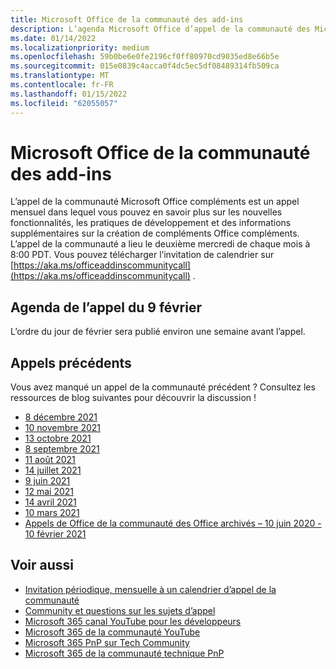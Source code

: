 ```yaml
---
title: Microsoft Office de la communauté des add-ins
description: L’agenda Microsoft Office d’appel de la communauté des Microsoft Office, la planification et les ressources.
ms.date: 01/14/2022
ms.localizationpriority: medium
ms.openlocfilehash: 59b0be6e0fe2196cf0ff80970cd9035ed8e66b5e
ms.sourcegitcommit: 015e0839c4acca0f4dc5ec5df08489314fb509ca
ms.translationtype: MT
ms.contentlocale: fr-FR
ms.lasthandoff: 01/15/2022
ms.locfileid: "62055057"
---
```

# <a name="microsoft-office-add-ins-community-call"></a>Microsoft Office de la communauté des add-ins

L’appel de la communauté Microsoft Office compléments est un appel mensuel dans lequel vous pouvez en savoir plus sur les nouvelles fonctionnalités, les pratiques de développement et des informations supplémentaires sur la création de compléments Office compléments. L’appel de la communauté a lieu le deuxième mercredi de chaque mois à 8:00 PDT. Vous pouvez télécharger l’invitation de calendrier sur [https://aka.ms/officeaddinscommunitycall](https://aka.ms/officeaddinscommunitycall) .

## <a name="agenda-for-february-9th-call"></a>Agenda de l’appel du 9 février

L’ordre du jour de février sera publié environ une semaine avant l’appel.

## <a name="previous-calls"></a>Appels précédents

Vous avez manqué un appel de la communauté précédent ? Consultez les ressources de blog suivantes pour découvrir la discussion !

- [8 décembre 2021](https://techcommunity.microsoft.com/t5/microsoft-365-pnp-blog/office-add-ins-community-call-december-8-2021/ba-p/3032949)
- [10 novembre 2021](https://techcommunity.microsoft.com/t5/microsoft-365-pnp-blog/office-add-ins-community-call-november-10-2021/ba-p/2983146)
- [13 octobre 2021](https://techcommunity.microsoft.com/t5/microsoft-365-pnp-blog/office-add-ins-community-call-october-13-2021/ba-p/2867151)
- [8 septembre 2021](https://techcommunity.microsoft.com/t5/microsoft-365-pnp-blog/office-add-ins-community-call-september-8-2021/ba-p/2747100)
- [11 août 2021](https://techcommunity.microsoft.com/t5/microsoft-365-pnp-blog/office-add-ins-community-call-august-2021/ba-p/2661372)
- [14 juillet 2021](https://techcommunity.microsoft.com/t5/microsoft-365-pnp-blog/office-add-ins-community-call-july-2021/ba-p/2573384)
- [9 juin 2021](https://techcommunity.microsoft.com/t5/microsoft-365-pnp-blog/office-add-ins-community-call-june-2021/ba-p/2446156)
- [12 mai 2021](https://techcommunity.microsoft.com/t5/microsoft-365-pnp-blog/office-add-ins-community-call-may-2021/ba-p/2369804)
- [14 avril 2021](https://techcommunity.microsoft.com/t5/microsoft-365-pnp-blog/office-add-ins-community-call-april-14-2021/ba-p/2318886)
- [10 mars 2021](https://techcommunity.microsoft.com/t5/microsoft-365-pnp-blog/office-add-ins-community-call-march-10-2021/ba-p/2205369)
- [Appels de Office de la communauté des Office archivés – 10 juin 2020 - 10 février 2021](https://cdn.graph.office.net/prod/office/Office-Add-ins-Community-Call-Archive.pdf)

## <a name="see-also"></a>Voir aussi

- [Invitation périodique, mensuelle à un calendrier d’appel de la communauté](https://aka.ms/officeaddinscommunitycall)
- [Community et questions sur les sujets d’appel](https://aka.ms/officeaddinsform)
- [Microsoft 365 canal YouTube pour les développeurs](https://aka.ms/m365devyoutube)
- [Microsoft 365 de la communauté YouTube](https://aka.ms/m365pnp/videos )
- [Microsoft 365 PnP sur Tech Community](https://aka.ms/m365pnp/community)
- [Microsoft 365 de la communauté technique PnP](https://aka.ms/m365pnp/community/blog)
